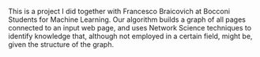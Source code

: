 This is a project I did together with Francesco Braicovich at Bocconi Students for Machine Learning. 
Our algorithm builds a graph of all pages connected to an input web page, and uses Network Science techniques 
to identify knowledge that, although not employed in a certain field, might be, given the structure of the graph.

